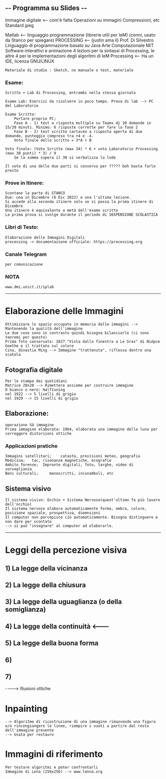 ## -- Programma su Slides --

Immagine digitale <-- com'è fatta
Operazioni su immagini
Compressioni, etc
Standard jpeg

Matlab <-- linguaggio programmazione (librerie utili per IeM) (cenni, usato da Stanco per spiegare)
PROCESSING <-- (justin ama il) Prof. Di Silvestro
    Linguaggio di programmazione basato su Java
    Arte Computazionale MIT
    Software interattivi e animazione
    4 lezioni per la sintassi di Processing, le altre 4 per le implementazioni degli algoritmi di IeM
    Processing <-- Ha un IDE, licenza GNU/LINUX

    Materiale di studio : Sketch, no manuale o test, materiale

### Esame:
    Scritto + Lab di Processing, entrambi nella stessa giornata

    Esame Lab: Esercizi da risolvere in poco tempo. Prova di lab --> PC del Laboratorio

    Esame Scritto:
        Portare proprio PC; 
        Fase A - 1) test a risposta multipla su Teams di 10 domande in 15/20 minuti. Minimo: 6 risposte corrette per fare la fase 2
        Fase B - 2) test scritto cartaceo a risposta aperta di due domande, punteggio compreso tra +4 e -4.
        Voto finale dello scritto = 3*A + B

    Voto finale: (Voto Scritto (max 34) * 6 + voto Laboratorio Processing (max 30 punti) * 3) / 9
        Se la somma supera il 30 si verbalizza la lode
    
    Il voto di una delle due parti si conserva per ????? boh basta farlo presto

### Prove in Itinere:
    Scontano la parte di STANCO
    Due: una in Dicembre (6 Dic 2022) e una l'ultima lezione.
    Si accede alla seconda itinere solo se si passa la prima itinere di Dicembre
    Una itinere è equivalente a metà dell'esame scritto
    La prima prova si svolge durante il periodo di SOSPENSIONE SCOLASTICA

### Libri di Testo: 
    Elaborazione delle Immagini Digitali
    processing -> documentazione ufficiale: https://processing.org

### Canale Telegram
    per comunicazione

### NOTA
    www.dmi.unict.it/iplab

***

# Elaborazione delle Immagini
    Ottimizzare lo spazio occupato in memoria dalle immagini --> Mantenendo la qualità dell'immagine
    Le due cose sono in contrasto quindi bisogna bilanciarle (ci sono teoremi per questo)
    Prima foto conservata: 1827 "Vista dalla finestra a Le Gras" di Niépce
    Goethe e il trattato sul colore
    Cina, dinastia Ming --> Immagine "trattenuta", riflessa dentro una scatola

## Fotografia digitale
    Per le stampe dei quotidiani
    Matrice 20x20 --> Rimettere assieme per costruire immagine
    O bianco o nero: Halftoning
    nel 1922 --> 5 livelli di grigio
    nel 1929 --> 15 livelli di grigio

## Elaborazione: 
    operazione SU immagine
    Prima immagine elaborata: 1964, elaborata una immagine della luna per correggere distorsioni ottiche

### Applicazioni pratiche
    Immagini satellitari;    catasto, previsioni meteo, geografia
    Medicina;   tac, risonanze magnetiche, ecografie
    Ambito forense;  Impronte digitali, foto, targhe, video di sorveglianza
    Beni culturali;     manoscritti, incunamboli, etc

## Sistema visivo
    Il sistema visivo: Occhio + Sistema Nervoso(quest'ultimo fa più lavoro dell'occhio)
    Il sistema nervoso elabora automaticamente forma, ombra, colore, posizione spaziale, prospettiva, diemnsioni
    Il computer non percepisce ciò automaticamente. Bisogna distinguere e non dare per scontato
    --> si può "insegnare" al computer ad elaborarle. 

***


# Leggi della percezione visiva

## 1) La legge della vicinanza

## 2) La legge della chiusura

## 3) La legge della uguaglianza (o della somiglianza)

## 4) La legge della continuità <--- 

## 5) La legge della buona forma

## 6) 

## 7) 

----> Illusioni ottiche

# Inpainting
    --> Algoritmo di ricostruzione di una immagine rimuovendo una figura e/o rincongiungere le linee, riempire i vuoti a partire dal resto dell'immagine presente
    --> Usata per restauro

# Immagini di riferimento
    Per testare algoritmi e poter confrontarli
    Immagine di Lena (256x256) --> www.lenna.org
    
